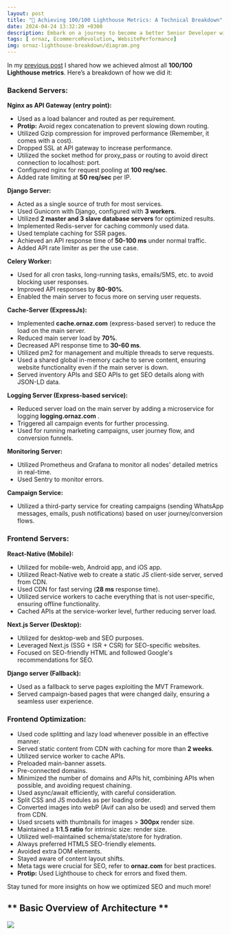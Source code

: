 ```yaml
---
layout: post
title: "🚀 Achieving 100/100 Lighthouse Metrics: A Technical Breakdown"
date: 2024-04-24 13:32:20 +0300
description: Embark on a journey to become a better Senior Developer with this comprehensive learning plan! Master Data Structures, Algorithms, Databases, Networking, Distributed Systems, Cloud Services, and more. Level up your skills and aim for L4-L6 roles with a salary range of $60k-$90k. Let's level up together! 🚀💪 # Add post description (optional)
tags: [ ornaz, EcommerceRevolution, WebsitePerformance]
img: ornaz-lighthouse-breakdown/diagram.png
---
```

In my [previous post](https://ashutoshverma.com/ornaz-desktop-lighthouse-metrices/) I shared how we achieved almost all **100/100 Lighthouse metrics**. Here’s a breakdown of how we did it:

### **Backend Servers**:

**Nginx as API Gateway (entry point):**
- Used as a load balancer and routed as per requirement.
- **Protip:** Avoid regex concatenation to prevent slowing down routing.
- Utilized Gzip compression for improved performance (Remember, it comes with a cost).
- Dropped SSL at API gateway to increase performance.
- Utilized the socket method for proxy_pass or routing to avoid direct connection to localhost: port.
- Configured nginx for request pooling at **100 req/sec**.
- Added rate limiting at **50 req/sec** per IP.

**Django Server:**
- Acted as a single source of truth for most services.
- Used Gunicorn with Django, configured with **3 workers**.
- Utilized **2 master and 3 slave database servers** for optimized results.
- Implemented Redis-server for caching commonly used data.
- Used template caching for SSR pages.
- Achieved an API response time of **50-100 ms** under normal traffic.
- Added API rate limiter as per the use case.

**Celery Worker:**
- Used for all cron tasks, long-running tasks, emails/SMS, etc. to avoid blocking user responses.
- Improved API responses by **80-90%**.
- Enabled the main server to focus more on serving user requests.

**Cache-Server (ExpressJs):**
- Implemented **cache.ornaz.com** (express-based server) to reduce the load on the main server.
- Reduced main server load by **70%**.
- Decreased API response time to **30-60 ms**.
- Utilized pm2 for management and multiple threads to serve requests.
- Used a shared global in-memory cache to serve content, ensuring website functionality even if the main server is down.
- Served inventory APIs and SEO APIs to get SEO details along with JSON-LD data.

**Logging Server (Express-based service):**
- Reduced server load on the main server by adding a microservice for logging **logging.ornaz.com** .
- Triggered all campaign events for further processing.
- Used for running marketing campaigns, user journey flow, and conversion funnels.

**Monitoring Server:**
- Utilized Prometheus and Grafana to monitor all nodes' detailed metrics in real-time.
- Used Sentry to monitor errors.

**Campaign Service:**
- Utilized a third-party service for creating campaigns (sending WhatsApp messages, emails, push notifications) based on user journey/conversion flows.


### **Frontend Servers**:

**React-Native (Mobile):**
- Utilized for mobile-web, Android app, and iOS app.
- Utilized React-Native web to create a static JS client-side server, served from CDN.
- Used CDN for fast serving (**28 ms** response time).
- Utilized service workers to cache everything that is not user-specific, ensuring offline functionality.
- Cached APIs at the service-worker level, further reducing server load.

**Next.js Server (Desktop):**
- Utilized for desktop-web and SEO purposes.
- Leveraged Next.js (SSG + ISR + CSR) for SEO-specific websites.
- Focused on SEO-friendly HTML and followed Google's recommendations for SEO.

**Django server (Fallback):**
- Used as a fallback to serve pages exploiting the MVT Framework.
- Served campaign-based pages that were changed daily, ensuring a seamless user experience.

### **Frontend Optimization:**
- Used code splitting and lazy load whenever possible in an effective manner.
- Served static content from CDN with caching for more than **2 weeks**.
- Utilized service worker to cache APIs.
- Preloaded main-banner assets.
- Pre-connected domains.
- Minimized the number of domains and APIs hit, combining APIs when possible, and avoiding request chaining.
- Used async/await efficiently, with careful consideration.
- Split CSS and JS modules as per loading order.
- Converted images into webP (Avif can also be used) and served them from CDN.
- Used srcsets with thumbnails for images > **300px** render size.
- Maintained a **1:1.5 ratio** for intrinsic size: render size.
- Utilized well-maintained schema/state/store for hydration.
- Always preferred HTML5 SEO-friendly elements.
- Avoided extra DOM elements.
- Stayed aware of content layout shifts.
- Meta tags were crucial for SEO, refer to **ornaz.com** for best practices.
- **Protip:** Used Lighthouse to check for errors and fixed them.

Stay tuned for more insights on how we optimized SEO and much more!

## ** Basic Overview of Architecture **

![](https://s3.ap-south-1.amazonaws.com/ashutoshverma.com/uploaded_assets/lighthouse-breakdown/79ead05f-3_iagram.png)

